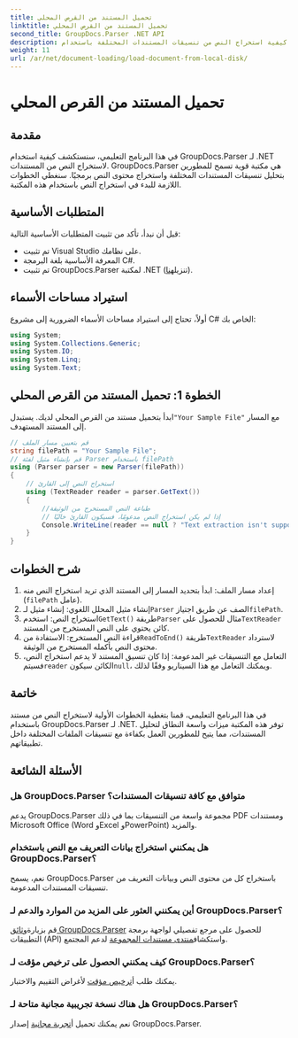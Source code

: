 ```yaml
---
title: تحميل المستند من القرص المحلي
linktitle: تحميل المستند من القرص المحلي
second_title: GroupDocs.Parser .NET API
description: تعرف على كيفية استخراج النص من تنسيقات المستندات المختلفة باستخدام GroupDocs.Parser لـ .NET. استخراج النص بسهولة وفعالية باستخدام لغة C#.
weight: 11
url: /ar/net/document-loading/load-document-from-local-disk/
---
```


# تحميل المستند من القرص المحلي

## مقدمة
في هذا البرنامج التعليمي، سنستكشف كيفية استخدام GroupDocs.Parser لـ .NET لاستخراج النص من المستندات. GroupDocs.Parser هي مكتبة قوية تسمح للمطورين بتحليل تنسيقات المستندات المختلفة واستخراج محتوى النص برمجيًا. سنغطي الخطوات اللازمة للبدء في استخراج النص باستخدام هذه المكتبة.
## المتطلبات الأساسية
قبل أن نبدأ، تأكد من تثبيت المتطلبات الأساسية التالية:
- تم تثبيت Visual Studio على نظامك.
- المعرفة الأساسية بلغة البرمجة C#.
-  تم تثبيت GroupDocs.Parser لمكتبة .NET (تنزيل[هنا](https://releases.groupdocs.com/parser/net/)).

## استيراد مساحات الأسماء
أولاً، تحتاج إلى استيراد مساحات الأسماء الضرورية إلى مشروع C# الخاص بك:
```csharp
using System;
using System.Collections.Generic;
using System.IO;
using System.Linq;
using System.Text;
```
## الخطوة 1: تحميل المستند من القرص المحلي
 ابدأ بتحميل مستند من القرص المحلي لديك. يستبدل`"Your Sample File"` مع المسار إلى المستند المستهدف.
```csharp
// قم بتعيين مسار الملف
string filePath = "Your Sample File";
// قم بإنشاء مثيل لفئة Parser باستخدام filePath
using (Parser parser = new Parser(filePath))
{
    // استخراج النص إلى القارئ
    using (TextReader reader = parser.GetText())
    {
        //طباعة النص المستخرج من الوثيقة
        // إذا لم يكن استخراج النص مدعومًا، فسيكون القارئ خاليًا
        Console.WriteLine(reader == null ? "Text extraction isn't supported" : reader.ReadToEnd());
    }
}
```
## شرح الخطوات
1. إعداد مسار الملف: ابدأ بتحديد المسار إلى المستند الذي تريد استخراج النص منه (`filePath` عامل).
2.  إنشاء مثيل المحلل اللغوي: إنشاء مثيل لـ`Parser` الصف عن طريق اجتياز`filePath`.
3.  استخراج النص: استخدم`GetText()` طريقة`Parser` مثال للحصول على`TextReader` كائن يحتوي على النص المستخرج من المستند.
4.  قراءة النص المستخرج: الاستفادة من`ReadToEnd()` طريقة`TextReader` لاسترداد محتوى النص بأكمله المستخرج من الوثيقة.
5.  التعامل مع التنسيقات غير المدعومة: إذا كان تنسيق المستند لا يدعم استخراج النص، فسيتم`reader` الكائن سيكون`null`، ويمكنك التعامل مع هذا السيناريو وفقًا لذلك.

## خاتمة
في هذا البرنامج التعليمي، قمنا بتغطية الخطوات الأولية لاستخراج النص من مستند باستخدام GroupDocs.Parser لـ .NET. توفر هذه المكتبة ميزات واسعة النطاق لتحليل المستندات، مما يتيح للمطورين العمل بكفاءة مع تنسيقات الملفات المختلفة داخل تطبيقاتهم.

## الأسئلة الشائعة
### هل GroupDocs.Parser متوافق مع كافة تنسيقات المستندات؟
يدعم GroupDocs.Parser مجموعة واسعة من التنسيقات بما في ذلك PDF ومستندات Microsoft Office (Word وExcel وPowerPoint) والمزيد.
### هل يمكنني استخراج بيانات التعريف مع النص باستخدام GroupDocs.Parser؟
نعم، يسمح GroupDocs.Parser باستخراج كل من محتوى النص وبيانات التعريف من تنسيقات المستندات المدعومة.
### أين يمكنني العثور على المزيد من الموارد والدعم لـ GroupDocs.Parser؟
 قم بزيارة[وثائق GroupDocs.Parser](https://tutorials.groupdocs.com/parser/net/) للحصول على مرجع تفصيلي لواجهة برمجة التطبيقات (API) واستكشاف[منتدى مستندات المجموعة](https://forum.groupdocs.com/c/parser/17) لدعم المجتمع.
### كيف يمكنني الحصول على ترخيص مؤقت لـ GroupDocs.Parser؟
 يمكنك طلب أ[ترخيص مؤقت](https://purchase.groupdocs.com/temporary-license/) لأغراض التقييم والاختبار.
### هل هناك نسخة تجريبية مجانية متاحة لـ GroupDocs.Parser؟
 نعم يمكنك تحميل أ[تجربة مجانية](https://releases.groupdocs.com/) إصدار GroupDocs.Parser.